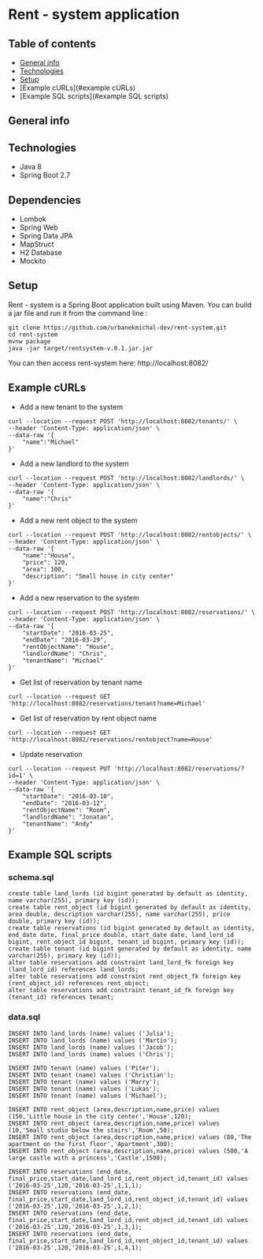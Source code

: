 # Rent - system application
## Table of contents
* [General info](#general-info)
* [Technologies](#technologies)
* [Setup](#setup)
* [Example cURLs](#example cURLs)
* [Example SQL scripts](#example SQL scripts)
## General info
## Technologies
* Java 8 
* Spring Boot 2.7
## Dependencies
* Lombok
* Spring Web
* Spring Data JPA
* MapStruct
* H2 Database
* Mockito
## Setup
Rent - system is a Spring Boot application built using Maven. You can build a jar file and run it from the command line :
~~~
git clone https://github.com/urbanekmichal-dev/rent-system.git
cd rent-system
mvnw package
java -jar target/rentsystem-v.0.1.jar.jar
~~~
You can then access rent-system here: http://localhost:8082/
## Example cURLs 
* Add a new tenant to the system
~~~
curl --location --request POST 'http://localhost:8082/tenants/' \
--header 'Content-Type: application/json' \
--data-raw '{
    "name":"Michael"
}'
~~~
* Add a new landlord to the system
~~~
curl --location --request POST 'http://localhost:8082/landlords/' \
--header 'Content-Type: application/json' \
--data-raw '{
    "name":"Chris"
}'
~~~
* Add a new rent object to the system
~~~
curl --location --request POST 'http://localhost:8082/rentobjects/' \
--header 'Content-Type: application/json' \
--data-raw '{
    "name":"House",
    "price": 120,
    "area": 100,
    "description": "Small house in city center"
}'
~~~
* Add a new reservation to the system
~~~
curl --location --request POST 'http://localhost:8082/reservations/' \
--header 'Content-Type: application/json' \
--data-raw '{
    "startDate": "2016-03-25",
    "endDate": "2016-03-29",
    "rentObjectName": "House",
    "landlordName": "Chris",
    "tenantName": "Michael"
}'
~~~
* Get list of reservation by tenant name
~~~
curl --location --request GET 'http://localhost:8082/reservations/tenant?name=Michael'
~~~
* Get list of reservation by rent object name
~~~
curl --location --request GET 'http://localhost:8082/reservations/rentobject?name=House'
~~~
* Update reservation
~~~
curl --location --request PUT 'http://localhost:8082/reservations/?id=1' \
--header 'Content-Type: application/json' \
--data-raw '{
    "startDate": "2016-03-10",
    "endDate": "2016-03-12",
    "rentObjectName": "Room",
    "landlordName": "Jonatan",
    "tenantName": "Andy"
}'
~~~
## Example SQL scripts
### schema.sql
~~~
create table land_lords (id bigint generated by default as identity, name varchar(255), primary key (id));
create table rent_object (id bigint generated by default as identity, area double, description varchar(255), name varchar(255), price double, primary key (id));
create table reservations (id bigint generated by default as identity, end_date date, final_price double, start_date date, land_lord_id bigint, rent_object_id bigint, tenant_id bigint, primary key (id));
create table tenant (id bigint generated by default as identity, name varchar(255), primary key (id));
alter table reservations add constraint land_lord_fk foreign key (land_lord_id) references land_lords;
alter table reservations add constraint rent_object_fk foreign key (rent_object_id) references rent_object;
alter table reservations add constraint tenant_id_fk foreign key (tenant_id) references tenant;
~~~
### data.sql
~~~
INSERT INTO land_lords (name) values ('Julia');
INSERT INTO land_lords (name) values ('Martin');
INSERT INTO land_lords (name) values ('Jacob');
INSERT INTO land_lords (name) values ('Chris');

INSERT INTO tenant (name) values ('Piter');
INSERT INTO tenant (name) values ('Christian');
INSERT INTO tenant (name) values ('Marry');
INSERT INTO tenant (name) values ('Lukas');
INSERT INTO tenant (name) values ('Michael');

INSERT INTO rent_object (area,description,name,price) values (150,'Little house in the city center','House',120);
INSERT INTO rent_object (area,description,name,price) values (10,'Small studio below the stairs','Room',50);
INSERT INTO rent_object (area,description,name,price) values (80,'The apartment on the first floor','Apartment',300);
INSERT INTO rent_object (area,description,name,price) values (500,'A large castle with a princess','Castle',1500);

INSERT INTO reservations (end_date, final_price,start_date,land_lord_id,rent_object_id,tenant_id) values ('2016-03-25',120,'2016-03-25',1,1,1);
INSERT INTO reservations (end_date, final_price,start_date,land_lord_id,rent_object_id,tenant_id) values ('2016-03-25',120,'2016-03-25',1,2,1);
INSERT INTO reservations (end_date, final_price,start_date,land_lord_id,rent_object_id,tenant_id) values ('2016-03-25',120,'2016-03-25',1,3,1);
INSERT INTO reservations (end_date, final_price,start_date,land_lord_id,rent_object_id,tenant_id) values ('2016-03-25',120,'2016-03-25',1,4,1);
~~~